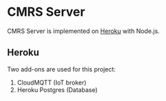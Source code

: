 # CMRS Server
CMRS Server is implemented on [Heroku](https://www.heroku.com/) with Node.js.   
## Heroku
Two add-ons are used for this project:
1. CloudMQTT (IoT broker)
2. Heroku Postgres (Database)
